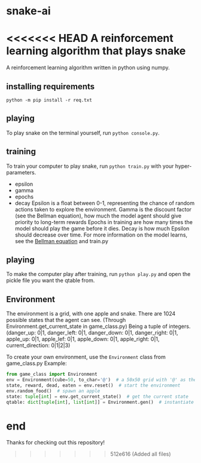 # snake-ai
<<<<<<< HEAD
A reinforcement learning algorithm that plays snake
=======
A reinforcement learning algorithm written in python using numpy.
## installing requirements
`python -m pip install -r req.txt`
## playing
To play snake on the terminal yourself, run `python console.py`.
## training
To train your computer to play snake, run `python train.py` with your hyper-parameters.
* epsilon
* gamma
* epochs
* decay
Epsilon is a float between 0-1, representing the chance of random actions taken to explore the environment.
Gamma is the discount factor (see the Bellman equation), how much the model agent should give priority to long-term rewards
Epochs in training are how many times the model should play the game before it dies.
Decay is how much Epsilon should decrease over time.
For more information on the model learns, see the [Bellman equation](https://en.wikipedia.org/wiki/Bellman_equation) and train.py
## playing
To make the computer play after training, run `python play.py` and open the pickle file you want the qtable from.
## Environment
The environment is a grid, with one apple and snake.
There are 1024 possible states that the agent can see.
(Through Environment.get_current_state in game_class.py)
Being a tuple of integers.
(danger_up: 0|1, danger_left: 0|1, danger_down: 0|1, danger_right: 0|1, apple_up: 0|1, apple_lef: 0|1, apple_down: 0|1, apple_right: 0|1, current_direction: 0|1|2|3)

To create your own environment, use the `Environment` class from game_class.py
Example:
```python
from game_class import Environment
env = Environment(cube=50, to_char='@')  # a 50x50 grid with '@' as the character used.
state, reward, dead, eaten = env.reset()  # start the environment
env.random_food()  # spawn an apple
state: tuple[int] = env.get_current_state()  # get the current state
qtable: dict[tuple[int], list[int]] = Environment.gen()  # instantiate the q-table
```
# end
Thanks for checking out this repository!
>>>>>>> 512e616 (Added all files)
